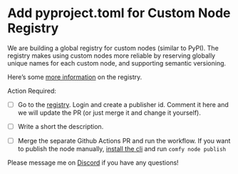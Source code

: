 # Add pyproject.toml for Custom Node Registry

We are building a global registry for custom nodes (similar to PyPI). The registry makes using custom nodes more reliable by reserving globally unique names for each custom node, and supporting semantic versioning.

Here’s some [more information](https://www.comfydocs.org/registry/overview#introduction) on the registry.

Action Required:

- [ ] Go to the [registry](https://www.comfyregistry.org/). Login and create a publisher id. Comment it here and we will update the PR (or just merge it and change it yourself).
- [ ] Write a short the description.
- [ ] Merge the separate Github Actions PR and run the workflow.
If you want to publish the node manually, [install the cli](https://www.comfydocs.org/comfy-cli/getting-started#install-cli) and run `comfy node publish`


Please message me on [Discord](https://discord.com/invite/comfycontrib) if you have any questions!
